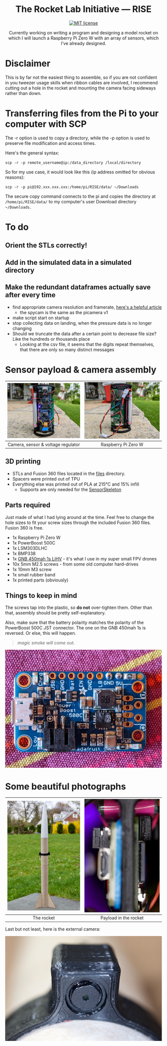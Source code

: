 <h1 align="center">
  The Rocket Lab Initiative — RISE
</h1>

<p align="center">
  <a href="https://github.com/NikolaiTeslovich/RISE/blob/main/LICENSE">
    <img alt="MIT license" src="https://img.shields.io/github/license/NikolaiTeslovich/RISE">
  </a>
</p>

<p align="center">
  Currently working on writing a program and designing a model rocket on which I will launch a Raspberry Pi Zero W with an array of sensors, which I've already designed.
</p>

# Disclaimer

This is by far not the easiest thing to assemble, so if you are not confident in you tweezer usage skills when ribbon cables are involved, I recommend cutting out a hole in the rocket and mounting the camera facing sideways rather than down.

# Transferring files from the Pi to your computer with SCP

The -r option is used to copy a directory, while the -p option is used to preserve file modification and access times.

Here's the general syntax:

```
scp -r -p remote_username@ip:/data_directory /local/directory
```

So for my use case, it would look like this (ip address omitted for obvious reasons):

```
scp -r -p pi@192.xxx.xxx.xxx:/home/pi/RISE/data/ ~/Downloads
```

The secure copy command connects to the pi and copies the directory at `/home/pi/RISE/data/` to my computer's user Download directory `~/Downloads`.

# To do

## Orient the STLs correctly!

## Add in the simulated data in a simulated directory
## Make the redundant dataframes actually save after every time

- find appropriate camera resolution and framerate, [here's a helpful article](https://picamera.readthedocs.io/en/release-1.10/fov.html)
  - the spycam is the same as the picamera v1
- make script start on startup
- stop collecting data on landing, when the pressure data is no longer changing
- Should we truncate the data after a certain point to decrease file size? Like the hundreds or thousands place
  - Looking at the csv file, it seems that the digits repeat themselves, that there are only so many distinct messages

# Sensor payload & camera assembly

| ![SensorPayload Side 1](/resources/payload1.jpg) | ![SensorPayload Side 2](/resources/payload2.jpg) |
| :---: | :---: |
|  Camera, sensor & voltage regulator  |  Raspberry Pi Zero W  |

## 3D printing

- STLs and Fusion 360 files located in the [files](/files) directory.
- Spacers were printed out of TPU
- Everything else was printed out of PLA at 215°C and 15% infill
  - Supports are only needed for the [SensorSkeleton](/files/SensorSkeleton.stl)

## Parts required

Just made of what I had lying around at the time. Feel free to change the hole sizes to fit your screw sizes through the included Fusion 360 files. Fusion 360 is free.

- 1x Raspberry Pi Zero W
- 1x PowerBoost 500C
- 1x LSM303DLHC
- 1x BMP338
- 1x [GNB 450mah 1s LiHV](https://www.amazon.com/PowerWhoop-Connector-Tinyhawk-Brushless-Inductrix/dp/B078Y3Y4ZZ/ref=sr_1_9?dchild=1&keywords=450mah+1s&qid=1617315333&sr=8-9) - it's what I use in my super small FPV drones
- 10x 5mm M2.5 screws - from some old computer hard-drives
- 1x 10mm M3 screw
- 1x small rubber band
- 1x printed parts (obviously)

## Things to keep in mind

The screws tap into the plastic, so **do not** over-tighten them. Other than that, assembly should be pretty self-explanatory.

Also, make sure that the battery polarity matches the polarity of the PowerBoost 500C JST connector. The one on the GNB 450mah 1s is reversed. Or else, this will happen.

  > *magic smoke will come out*.

![ShortedPowerBoost](/resources/shortedpowerboost.jpeg)

# Some beautiful photographs

| ![Rocket](/resources/rocket.jpeg) | ![Payload inside rocket](/resources/payloadinrocket.jpeg) |
| :---: | :---: |
|  The rocket  |  Payload in the rocket  |

Last but not least, here is the external camera:

![Camera mounted externally](/resources/camera.jpeg)
